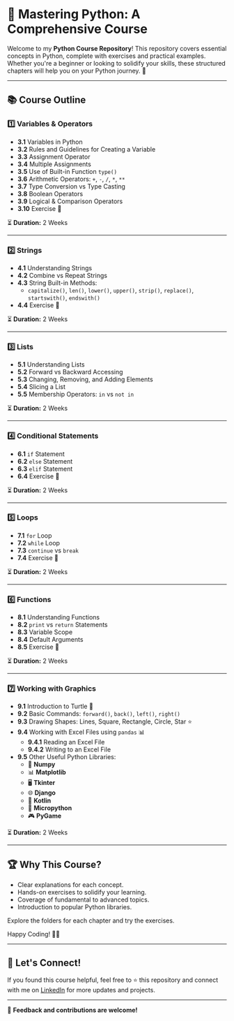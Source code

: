 
# 🐍 **Mastering Python: A Comprehensive Course**

Welcome to my **Python Course Repository**! This repository covers essential concepts in Python, complete with exercises and practical examples. Whether you're a beginner or looking to solidify your skills, these structured chapters will help you on your Python journey. 🚀

---

## 📚 **Course Outline**

### 1️⃣ **Variables & Operators**
- **3.1** Variables in Python  
- **3.2** Rules and Guidelines for Creating a Variable  
- **3.3** Assignment Operator  
- **3.4** Multiple Assignments  
- **3.5** Use of Built-in Function `type()`  
- **3.6** Arithmetic Operators: `+`, `-`, `/`, `*`, `**`  
- **3.7** Type Conversion vs Type Casting  
- **3.8** Boolean Operators  
- **3.9** Logical & Comparison Operators  
- **3.10** Exercise 📝  

⏳ **Duration:** 2 Weeks

---

### 2️⃣ **Strings**
- **4.1** Understanding Strings  
- **4.2** Combine vs Repeat Strings  
- **4.3** String Built-in Methods:  
  - `capitalize()`, `len()`, `lower()`, `upper()`, `strip()`, `replace()`, `startswith()`, `endswith()`  
- **4.4** Exercise 📝  

⏳ **Duration:** 2 Weeks

---

### 3️⃣ **Lists**
- **5.1** Understanding Lists  
- **5.2** Forward vs Backward Accessing  
- **5.3** Changing, Removing, and Adding Elements  
- **5.4** Slicing a List  
- **5.5** Membership Operators: `in` vs `not in`  

⏳ **Duration:** 2 Weeks

---

### 4️⃣ **Conditional Statements**
- **6.1** `if` Statement  
- **6.2** `else` Statement  
- **6.3** `elif` Statement  
- **6.4** Exercise 📝  

⏳ **Duration:** 2 Weeks

---

### 5️⃣ **Loops**
- **7.1** `for` Loop  
- **7.2** `while` Loop  
- **7.3** `continue` vs `break`  
- **7.4** Exercise 📝  

⏳ **Duration:** 2 Weeks

---

### 6️⃣ **Functions**
- **8.1** Understanding Functions  
- **8.2** `print` vs `return` Statements  
- **8.3** Variable Scope  
- **8.4** Default Arguments  
- **8.5** Exercise 📝  

⏳ **Duration:** 2 Weeks

---

### 7️⃣ **Working with Graphics**
- **9.1** Introduction to Turtle 🐢  
- **9.2** Basic Commands: `forward()`, `back()`, `left()`, `right()`  
- **9.3** Drawing Shapes: Lines, Square, Rectangle, Circle, Star ⭐  
- **9.4** Working with Excel Files using `pandas` 📊  
  - **9.4.1** Reading an Excel File  
  - **9.4.2** Writing to an Excel File  
- **9.5** Other Useful Python Libraries:  
  - 🧮 **Numpy**  
  - 📊 **Matplotlib**  
  - 🖥️ **Tkinter**  
  - 🌐 **Django**  
  - 📱 **Kotlin**  
  - 🐍 **Micropython**  
  - 🎮 **PyGame**  

⏳ **Duration:** 2 Weeks

---

## 🏆 **Why This Course?**
- Clear explanations for each concept.
- Hands-on exercises to solidify your learning.
- Coverage of fundamental to advanced topics.
- Introduction to popular Python libraries.



 Explore the folders for each chapter and try the exercises.

 Happy Coding! 🧑‍💻

---

## 🌟 **Let's Connect!**
If you found this course helpful, feel free to ⭐ this repository and connect with me on [LinkedIn](https://www.linkedin.com/in/muhammad-adnan-khan-133132251/) for more updates and projects.

---

📧 **Feedback and contributions are welcome!**
